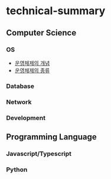 # technical-summary

## Computer Science

### OS

- [운영체제의 개념](OS/1.%20운영체제%20개념.md)
- [운영체제의 종류](OS/2.%20운영체제의%20종류.md)

### Database

### Network

### Development

## Programming Language

### Javascript/Typescript

### Python
